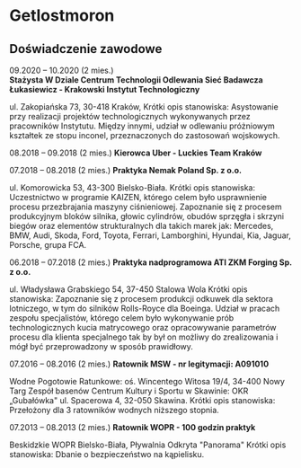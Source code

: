 # Getlostmoron

## Doświadczenie zawodowe

09.2020 – 10.2020 (2 mies.)\
**Stażysta W Dziale Centrum Technologii Odlewania
Sieć Badawcza Łukasiewicz - Krakowski Instytut Technologiczny**

ul. Zakopiańska 73, 30-418 Kraków,
Krótki opis stanowiska:
Asystowanie przy realizacji projektów technologicznych wykonywanych przez
pracowników Instytutu. Między innymi, udział w odlewaniu próżniowym
kształtek ze stopu inconel, przeznaczonych do zastosowań wojskowych.

08.2018 – 09.2018 (2 mies.)
**Kierowca Uber - Luckies Team Kraków**

07.2018 – 08.2018 (2 mies.)
**Praktyka Nemak Poland Sp. z o.o.**

ul. Komorowicka 53, 43-300 Bielsko-Biała.
Krótki opis stanowiska:
Uczestnictwo w programie KAIZEN, którego celem było usprawnienie procesu
przezbrajania maszyny ciśnieniowej.
Zapoznanie się z procesem produkcyjnym bloków silnika, głowic cylindrów,
obudów sprzęgła i skrzyni biegów oraz elementów strukturalnych dla takich
marek jak: Mercedes, BMW, Audi, Skoda, Ford, Toyota, Ferrari, Lamborghini,
Hyundai, Kia, Jaguar, Porsche, grupa FCA.

06.2018 – 07.2018 (2 mies.)
**Praktyka nadprogramowa ATI ZKM Forging Sp. z o.o.**

ul. Władysława Grabskiego 54, 37-450 Stalowa Wola
Krótki opis stanowiska:
Zapoznanie się z procesem produkcji odkuwek dla sektora lotniczego, w tym do
silników Rolls-Royce dla Boeinga.
Udział w pracach zespołu specjalistów, którego celem było wykonywanie prób technologicznych kucia matrycowego oraz opracowywanie parametrów procesu dla klienta specjalnego tak by był on możliwy do zrealizowania i mógł być przeprowadzony w sposób prawidłowy.

07.2016 – 08.2016 (2 mies.)
**Ratownik MSW - nr legitymacji: A091010**

Wodne Pogotowie Ratunkowe: oś. Wincentego Witosa 19/4, 34-400 Nowy Targ
Zespół basenów Centrum Kultury i Sportu w Skawinie: OKR „Gubałówka" ul.
Spacerowa 4, 32-050 Skawina.
Krótki opis stanowiska:
Przełożony dla 3 ratowników wodnych niższego stopnia.

07.2013 – 08.2013 (2 mies.)
**Ratownik WOPR - 100 godzin praktyk**

Beskidzkie WOPR Bielsko-Biała, Pływalnia Odkryta "Panorama"
Krótki opis stanowiska:
Dbanie o bezpieczeństwo na kąpielisku.
